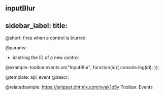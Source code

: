 inputBlur
---
sidebar_label: 
title: 
---          

@short:
fires when a control is blurred

@params:
- id 		string		the ID of a new control


@example:
toolbar.events.on("InputBlur", function(id){
    console.log(id);
});


@template: api_event
@descr:

@relatedsample: https://snippet.dhtmlx.com/xvak1p5y	Toolbar. Events

